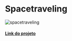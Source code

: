 # Spacetraveling

![spacetraveling](https://github.com/bernardobfg/spacetraveling/blob/master/public/spacetraveling.PNG)

#### [Link do projeto](https://bernardobfg-spacetraveling.vercel.app/)
